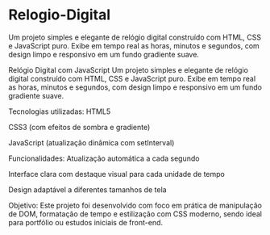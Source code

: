 # Relogio-Digital
Um projeto simples e elegante de relógio digital construído com HTML, CSS e JavaScript puro. Exibe em tempo real as horas, minutos e segundos, com design limpo e responsivo em um fundo gradiente suave.

Relógio Digital com JavaScript
Um projeto simples e elegante de relógio digital construído com HTML, CSS e JavaScript puro. Exibe em tempo real as horas, minutos e segundos, com design limpo e responsivo em um fundo gradiente suave.

Tecnologias utilizadas:
HTML5

CSS3 (com efeitos de sombra e gradiente)

JavaScript (atualização dinâmica com setInterval)

Funcionalidades:
Atualização automática a cada segundo

Interface clara com destaque visual para cada unidade de tempo

Design adaptável a diferentes tamanhos de tela

Objetivo:
Este projeto foi desenvolvido com foco em prática de manipulação de DOM, formatação de tempo e estilização com CSS moderno, sendo ideal para portfólio ou estudos iniciais de front-end.
